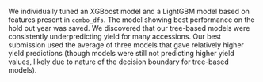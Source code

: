 We individually tuned an XGBoost model and a LightGBM model based on features present in `combo_dfs`. The model showing best performance on the hold out year was saved. We discovered that our tree-based models were consistently underpredicting yield for many accessions. Our best submission used the average of three models that gave relatively higher yield predictions (though models were still not predicting higher yield values, likely due to nature of the decision boundary for tree-based models). 
